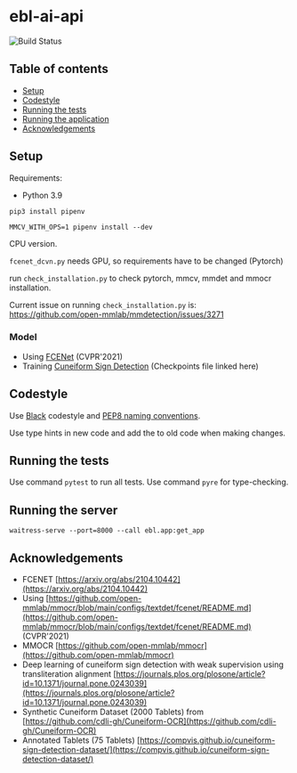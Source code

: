# ebl-ai-api
![Build Status](https://github.com/ElectronicBabylonianLiterature/ebl-ai-api/workflows/CI/badge.svg?branch=main)
## Table of contents

* [Setup](#setup)
* [Codestyle](#codestyle)
* [Running the tests](#running-the-tests)
* [Running the application](#running-the-application)
* [Acknowledgements](#acknowledgements)

## Setup

Requirements:

* Python 3.9

`pip3 install pipenv`

`MMCV_WITH_OPS=1 pipenv install --dev`

CPU version. 

`fcenet_dcvn.py` needs GPU, so requirements have to be changed (Pytorch)

run `check_installation.py` to check pytorch, mmcv, mmdet and mmocr installation.

Current issue on running `check_installation.py` is: https://github.com/open-mmlab/mmdetection/issues/3271

### Model
- Using [FCENet](https://github.com/open-mmlab/mmocr/blob/main/configs/textdet/fcenet/README.md) (CVPR'2021)
- Training [Cuneiform Sign Detection](https://github.com/ElectronicBabylonianLiterature/cuneiform-sign-detection) (Checkpoints file linked here)

## Codestyle

Use [Black](https://black.readthedocs.io/en/stable/) codestyle and
[PEP8 naming conventions](https://www.python.org/dev/peps/pep-0008/#naming-conventions).


Use type hints in new code and add the to old code when making changes.

## Running the tests
Use command `pytest` to run all tests.
Use command `pyre` for type-checking.

## Running the server
`waitress-serve --port=8000 --call ebl.app:get_app`

## Acknowledgements
- FCENET [https://arxiv.org/abs/2104.10442](https://arxiv.org/abs/2104.10442)
- Using [https://github.com/open-mmlab/mmocr/blob/main/configs/textdet/fcenet/README.md](https://github.com/open-mmlab/mmocr/blob/main/configs/textdet/fcenet/README.md) (CVPR'2021)
- MMOCR [https://github.com/open-mmlab/mmocr](https://github.com/open-mmlab/mmocr)
- Deep learning of cuneiform sign detection with weak supervision using transliteration alignment [https://journals.plos.org/plosone/article?id=10.1371/journal.pone.0243039](https://journals.plos.org/plosone/article?id=10.1371/journal.pone.0243039)
- Synthetic Cuneiform Dataset (2000 Tablets) from [https://github.com/cdli-gh/Cuneiform-OCR](https://github.com/cdli-gh/Cuneiform-OCR)
- Annotated Tablets (75 Tablets) [https://compvis.github.io/cuneiform-sign-detection-dataset/](https://compvis.github.io/cuneiform-sign-detection-dataset/)
